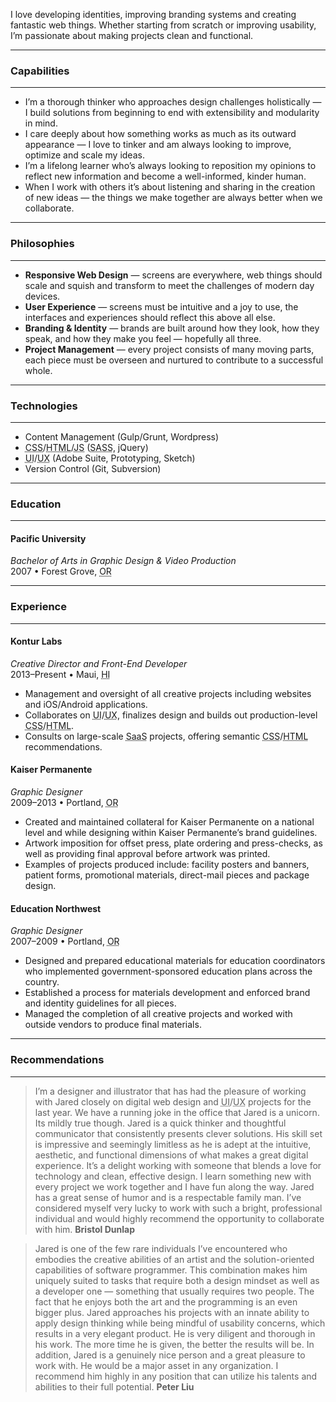 I love developing identities, improving branding systems and creating fantastic web things. Whether starting from scratch or improving usability, I’m passionate about making projects clean and functional.

***

### Capabilities

***
- I’m a thorough thinker who approaches design challenges holistically — I build solutions from beginning to end with extensibility and modularity in mind.
- I care deeply about how something works as much as its outward appearance — I love to tinker and am always looking to improve, optimize and scale my ideas.
- I’m a lifelong learner who’s always looking to reposition my opinions to reflect new information and become a well-informed, kinder human.
- When I work with others it’s about listening and sharing in the creation of new ideas — the things we make together are always better when we collaborate.

***

### Philosophies

***

- **Responsive Web Design** — screens are everywhere, web things should scale and squish and transform to meet the challenges of modern day devices.
- **User Experience** — screens must be intuitive and a joy to use, the interfaces and experiences should reflect this above all else.
- **Branding & Identity** — brands are built around how they look, how they speak, and how they make you feel — hopefully all three.
- **Project Management** — every project consists of many moving parts, each piece must be overseen and nurtured to contribute to a successful whole.

***

### Technologies

***

- Content Management (Gulp/Grunt, Wordpress)
- <abbr title="Cascading Style Sheets">CSS</abbr>/<abbr title="Hyper Text Markup Language">HTML</abbr>/<abbr title="JavaScript">JS</abbr> (<abbr title="Syntactically Awesome Style Sheets">SASS</abbr>, jQuery)
- <abbr title="User Interface">UI</abbr>/<abbr title="User Experience">UX</abbr> (Adobe Suite, Prototyping, Sketch)
- Version Control (Git, Subversion)

***

### Education

***

#### Pacific University
*Bachelor of Arts in Graphic Design & Video Production*  
2007 • Forest Grove, <abbr title="Oregon">OR</abbr>

***

### Experience

***

#### Kontur Labs
*Creative Director and Front-End Developer*  
2013–Present • Maui, <abbr title="Hawaii">HI</abbr>

- Management and oversight of all creative projects including websites and iOS/Android applications.
- Collaborates on <abbr title="User Interface">UI</abbr>/<abbr title="User Experience">UX</abbr>, finalizes design and builds out production-level <abbr title="Cascading Style Sheets">CSS</abbr>/<abbr title="Hyper Text Markup Language">HTML</abbr>.
- Consults on large-scale <abbr title="Software as a Service">SaaS</abbr> projects, offering semantic <abbr title="Cascading Style Sheets">CSS</abbr>/<abbr title="Hyper Text Markup Language">HTML</abbr> recommendations.

#### Kaiser Permanente
*Graphic Designer*  
2009–2013 • Portland, <abbr title="Oregon">OR</abbr>

- Created and maintained collateral for Kaiser Permanente on a national level and while designing within Kaiser Permanente’s brand guidelines.
- Artwork imposition for offset press, plate ordering and press-checks, as well as providing final approval before artwork was printed.
- Examples of projects produced include: facility posters and banners, patient forms, promotional materials, direct-mail pieces and package design.

#### Education Northwest
*Graphic Designer*  
2007–2009 • Portland, <abbr title="Oregon">OR</abbr>

- Designed and prepared educational materials for education coordinators who implemented government-sponsored education plans across the country.
- Established a process for materials development and enforced brand and identity guidelines for all pieces.
- Managed the completion of all creative projects and worked with outside vendors to produce final materials.


***

### Recommendations

***

> I’m a designer and illustrator that has had the pleasure of working with Jared closely on digital web design and <abbr title="User Interface">UI</abbr>/<abbr title="User Experience">UX</abbr> projects for the last year. We have a running joke in the office that Jared is a unicorn. Its mildly true though. Jared is a quick thinker and thoughtful communicator that consistently presents clever solutions. His skill set is impressive and seemingly limitless as he is adept at the intuitive, aesthetic, and functional dimensions of what makes a great digital experience. It’s a delight working with someone that blends a love for technology and clean, effective design. I learn something new with every project we work together and I have fun along the way. Jared has a great sense of humor and is a respectable family man. I’ve considered myself very lucky to work with such a bright, professional individual and would highly recommend the opportunity to collaborate with him. **Bristol Dunlap**

> Jared is one of the few rare individuals I’ve encountered who embodies the creative abilities of an artist and the solution-oriented capabilities of software programmer. This combination makes him uniquely suited to tasks that require both a design mindset as well as a developer one — something that usually requires two people. The fact that he enjoys both the art and the programming is an even bigger plus. Jared approaches his projects with an innate ability to apply design thinking while being mindful of usability concerns, which results in a very elegant product. He is very diligent and thorough in his work. The more time he is given, the better the results will be. In addition, Jared is a genuinely nice person and a great pleasure to work with. He would be a major asset in any organization. I recommend him highly in any position that can utilize his talents and abilities to their full potential. **Peter Liu**
